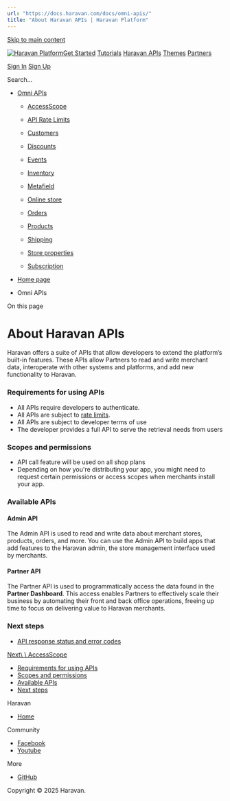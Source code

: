 ```yaml
---
url: "https://docs.haravan.com/docs/omni-apis/"
title: "About Haravan APIs | Haravan Platform"
---
```


[Skip to main content](https://docs.haravan.com/docs/omni-apis/#)

[![Haravan Platform](https://docs.haravan.com/img/logo-haravan.svg)](https://docs.haravan.com/)[Get Started](https://docs.haravan.com/docs/get-started/overview/) [Tutorials](https://docs.haravan.com/docs/tutorials/authentication/apps-overview/) [Haravan APIs](https://docs.haravan.com/docs/omni-apis/) [Themes](https://docs.haravan.com/docs/themes/) [Partners](https://docs.haravan.com/docs/partners/)

[Sign In](https://partners.haravan.com/) [Sign Up](https://partners.haravan.com/signup)

Search...

- [Omni APIs](https://docs.haravan.com/docs/omni-apis/)

  - [AccessScope](https://docs.haravan.com/docs/omni-apis/access-scopes/)
  - [API Rate Limits](https://docs.haravan.com/docs/omni-apis/api-call-limit/)
  - [Customers](https://docs.haravan.com/docs/omni-apis/customer/)

  - [Discounts](https://docs.haravan.com/docs/omni-apis/discount/discount-codes/)

  - [Events](https://docs.haravan.com/docs/omni-apis/event/)
  - [Inventory](https://docs.haravan.com/docs/omni-apis/inventory-adjustment/)

  - [Metafield](https://docs.haravan.com/docs/omni-apis/metafield/)
  - [Online store](https://docs.haravan.com/docs/omni-apis/articles/)

  - [Orders](https://docs.haravan.com/docs/omni-apis/orders/)

  - [Products](https://docs.haravan.com/docs/omni-apis/collects/)

  - [Shipping](https://docs.haravan.com/docs/omni-apis/shipping-rates/)

  - [Store properties](https://docs.haravan.com/docs/omni-apis/country/)

  - [Subscription](https://docs.haravan.com/docs/omni-apis/subscription/)

- [Home page](https://docs.haravan.com/)
- Omni APIs

On this page

# About Haravan APIs

Haravan offers a suite of APIs that allow developers to extend the platform’s built-in features. These APIs allow Partners to read and write merchant data, interoperate with other systems and platforms, and add new functionality to Haravan.

### Requirements for using APIs [​](https://docs.haravan.com/docs/omni-apis/\#requirements-for-using-apis "Direct link to heading")

- All APIs require developers to authenticate.
- All APIs are subject to [rate limits](https://docs.haravan.com/docs/omni-apis/api-call-limit/).
- All APIs are subject to developer terms of use
- The developer provides a full API to serve the retrieval needs from users

### Scopes and permissions [​](https://docs.haravan.com/docs/omni-apis/\#scopes-and-permissions "Direct link to heading")

- API call feature will be used on all shop plans
- Depending on how you're distributing your app, you might need to request certain permissions or access scopes when merchants install your app.

### Available APIs [​](https://docs.haravan.com/docs/omni-apis/\#available-apis "Direct link to heading")

#### Admin API [​](https://docs.haravan.com/docs/omni-apis/\#admin-api "Direct link to heading")

The Admin API is used to read and write data about merchant stores, products, orders, and more. You can use the Admin API to build apps that add features to the Haravan admin, the store management interface used by merchants.

#### Partner API [​](https://docs.haravan.com/docs/omni-apis/\#partner-api "Direct link to heading")

The Partner API is used to programmatically access the data found in the **Partner Dashboard**. This access enables Partners to effectively scale their business by automating their front and back office operations, freeing up time to focus on delivering value to Haravan merchants.

### Next steps [​](https://docs.haravan.com/docs/omni-apis/\#next-steps "Direct link to heading")

- [API response status and error codes](https://docs.haravan.com/docs/omni-apis/response-status/)

[Next\\
\\
AccessScope](https://docs.haravan.com/docs/omni-apis/access-scopes/)

- [Requirements for using APIs](https://docs.haravan.com/docs/omni-apis/#requirements-for-using-apis)
- [Scopes and permissions](https://docs.haravan.com/docs/omni-apis/#scopes-and-permissions)
- [Available APIs](https://docs.haravan.com/docs/omni-apis/#available-apis)
- [Next steps](https://docs.haravan.com/docs/omni-apis/#next-steps)

Haravan

- [Home](https://www.haravan.com/)

Community

- [Facebook](https://www.facebook.com/haravan.official)
- [Youtube](https://www.youtube.com/c/Haravan)

More

- [GitHub](https://github.com/Haravan)

Copyright © 2025 Haravan.